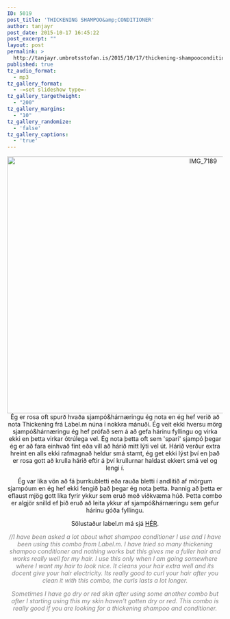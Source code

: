 ```yaml
---
ID: 5019
post_title: 'THICKENING SHAMPOO&amp;CONDITIONER'
author: tanjayr
post_date: 2015-10-17 16:45:22
post_excerpt: ""
layout: post
permalink: >
  http://tanjayr.umbrotsstofan.is/2015/10/17/thickening-shampooconditioner/
published: true
tz_audio_format:
  - mp3
tz_gallery_format:
  - -=set slideshow type=-
tz_gallery_targetheight:
  - "200"
tz_gallery_margins:
  - "10"
tz_gallery_randomize:
  - 'false'
tz_gallery_captions:
  - 'true'
---
```

<p style="text-align: center;"><img class="aligncenter size-large wp-image-5020" src="http://www.tanjayr.com/wp-content/uploads/2015/10/IMG_7189-1024x683.jpg" alt="IMG_7189" width="900" height="600" />Ég er rosa oft spurð hvaða sjampó&amp;hárnæringu ég nota en ég hef verið að nota Thickening frá Label.m núna í nokkra mánuði. Ég veit ekki hversu mörg sjampó&amp;hárnæringu ég hef prófað sem á að gefa hárinu fyllingu og virka ekki en þetta virkar ótrúlega vel. Ég nota þetta oft sem 'spari' sjampó þegar ég er að fara einhvað fínt eða vill að hárið mitt lýti vel út. Hárið verður extra hreint en alls ekki rafmagnað heldur smá stamt, ég get ekki lýst því en það er rosa gott að krulla hárið eftir á því krullurnar haldast ekkert smá vel og lengi í.</p>
<p style="text-align: center;">Ég var líka vön að fá þurrkubletti eða rauða bletti í andlitið af mörgum sjampóum en ég hef ekki fengið það þegar ég nota þetta. Þannig að þetta er eflaust mjög gott líka fyrir ykkur sem eruð með viðkvæma húð. Þetta combo er algjör snilld ef þið eruð að leita ykkur af sjampó&amp;hárnæringu sem gefur hárinu góða fyllingu.</p>
<p style="text-align: center;">Sölustaður label.m má sjá <a href="https://www.facebook.com/labelm-á-Íslandi-166711310055531/info/?tab=overview" target="_blank">HÉR</a>.</p>
<p style="text-align: center;"><em><span style="color: #808080;">//I have been asked a lot about what shampoo conditioner I use and I have been using this combo from Label.m. I have tried so many thickening shampoo conditioner and nothing works but this gives me a fuller hair and works really well for my hair. I use this only when I am going somewhere where I want my hair to look nice. It cleans your hair extra well and its docent give your hair electricity. Its really good to curl your hair after you clean it with this combo, the curls lasts a lot longer.</span></em></p>
<p style="text-align: center;"><em><span style="color: #808080;">Sometimes I have go dry or red skin after using some another combo but after I starting using this my skin haven't gotten dry or red. This combo is really good if you are looking for a thickening shampoo and conditioner.</span></em></p>